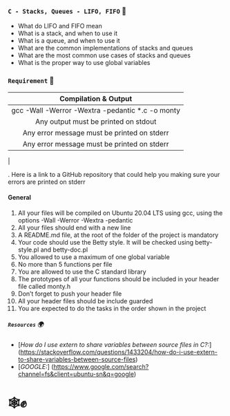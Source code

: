 ### `C - Stacks, Queues - LIFO, FIFO` :dart:

* What do LIFO and FIFO mean
* What is a stack, and when to use it
* What is a queue, and when to use it
* What are the common implementations of stacks and queues
* What are the most common use cases of stacks and queues
* What is the proper way to use global variables


### `Requirement`     :floppy_disk:

|               Compilation & Output                |
| :------------------------------------------------:|
|gcc -Wall -Werror -Wextra -pedantic *.c -o monty   |
|Any output must be printed on stdout               |
|Any error message must be printed on stderr        | 
|Any error message must be printed on stderr        |
|

. Here is a link to a GitHub repository that could help you making sure your errors are printed on stderr


#### General

1. All your files will be compiled on Ubuntu 20.04 LTS using gcc, using the options -Wall -Werror -Wextra -pedantic
2. All your files should end with a new line
3. A README.md file, at the root of the folder of the project is mandatory
4. Your code should use the Betty style. It will be checked using betty-style.pl and betty-doc.pl
5. You allowed to use a maximum of one global variable
6. No more than 5 functions per file
7. You are allowed to use the C standard library
8. The prototypes of all your functions should be included in your header file called monty.h
9. Don’t forget to push your header file
10. All your header files should be include guarded
11. You are expected to do the tasks in the order shown in the project


##### `Resources`   :earth_africa:
* [*How do I use extern to share variables between source files in C?:*] (https://stackoverflow.com/questions/1433204/how-do-i-use-extern-to-share-variables-between-source-files)
* [*GOOGLE:*] (https://www.google.com/search?channel=fs&client=ubuntu-sn&q=google)

# :spider_web::fist_raised:
